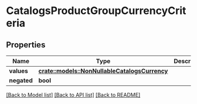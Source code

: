 # CatalogsProductGroupCurrencyCriteria

## Properties

Name | Type | Description | Notes
------------ | ------------- | ------------- | -------------
**values** | [**crate::models::NonNullableCatalogsCurrency**](NonNullableCatalogsCurrency.md) |  | 
**negated** | **bool** |  | 

[[Back to Model list]](../README.md#documentation-for-models) [[Back to API list]](../README.md#documentation-for-api-endpoints) [[Back to README]](../README.md)


